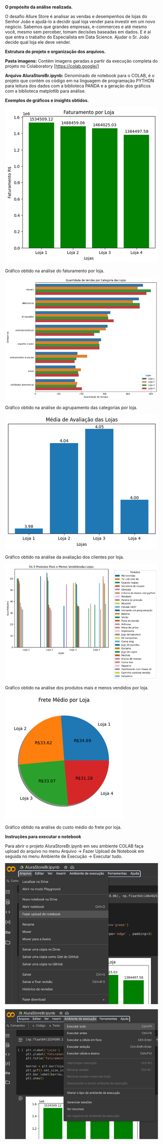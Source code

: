 **O propósito da análise realizada.**

O desafio Allure Store é analisar as vendas e desempenhos de lojas do Senhor João e ajudá-lo a decidir qual loja vender para investir em um novo negócio. Sabemos que grandes empresas, e-commerces e até mesmo você, mesmo sem perceber, tomam decisões baseadas em dados. E é aí que entra o trabalho do Especialista em Data Science. Ajudar o Sr. João decide qual loja ele deve vender.


**Estrutura do projeto e organização dos arquivos.**

**Pasta imagens:** Contém imagens geradas a partir da execução completa do projeto no Colaboratory [https://colab.google/]

**Arquivo AluraStoreBr.ipynb:** Denominado de notebook para o COLAB, é o projeto que contém os código em na linguagem de programação PYTHON para leitura dos dados com a biblioteca PANDA e a geração dos gráficos com a biblioteca matplotlib para análise.


**Exemplos de gráficos e insights obtidos.**

![Imagem: Faturamento Total](https://github.com/lfa-systems/Alura_Store_BR/blob/main/imagens/faturamento.png "Faturamento Total")

Gráfico obtido na análise do faturamento por loja.



![Imagem: Categorias de Produtos](https://github.com/lfa-systems/Alura_Store_BR/blob/main/imagens/vendas_categorias.png "Categorias de Produtos")

Gráfico obtido na análise do agrupamento das categorias por loja.


![Imagem: Avaliação dos Clientes](https://github.com/lfa-systems/Alura_Store_BR/blob/main/imagens/avaliacao.png "Avaliação dos Clientes")

Gráfico obtido na análise da avaliação dos clientes por loja.


![Imagem: Produtos Mais e Menos Vendidos](https://github.com/lfa-systems/Alura_Store_BR/blob/main/imagens/produtos_mais_menos_vendidos.png "Produtos Mais e Menos Vendidos")

Gráfico obtido na análise dos produtos mais e menos vendidos por loja.


![Imagem: Custos de Frete](https://github.com/lfa-systems/Alura_Store_BR/blob/main/imagens/frete_medio.png "Custos de Frete")

Gráfico obtido na análise do custo médio do frete por loja.


**Instruções para executar o notebook**

Para abrir o projeto AluraStoreBr.ipynb em seu ambiente COLAB faça upload do arquivo no menu Arquivo → Fazer Upload de Notebook em seguida  no menu Ambiente de Execução → Executar tudo.

![Imagem: Upload do Notebook](https://github.com/lfa-systems/Alura_Store_BR/blob/main/imagens/Upload_arquivo_colab.png "Fazer Upload do Notebook")


![Imagem: Executar Projeto](https://github.com/lfa-systems/Alura_Store_BR/blob/main/imagens/executar_projeto_colab.png "Executar Projeto")